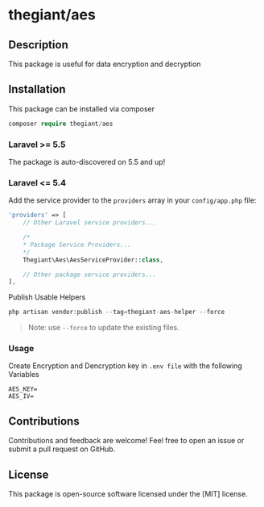 # thegiant/aes

## Description

This package is useful for data encryption and decryption

## Installation

This package can be installed via composer

```php
composer require thegiant/aes
```

### Laravel >= 5.5

The package is auto-discovered on 5.5 and up!

### Laravel <= 5.4

Add the service provider to the `providers` array in your `config/app.php` file:

```php
'providers' => [
    // Other Laravel service providers...

    /*
    * Package Service Providers...
    */
    Thegiant\Aes\AesServiceProvider::class,

    // Other package service providers...
],
```

Publish Usable Helpers

```php
php artisan vendor:publish --tag=thegiant-aes-helper --force
```

> Note: use `--force` to update the existing files.

### Usage

Create Encryption and Dencryption key in `.env file` with the following Variables

`AES_KEY=`</br>
`AES_IV=`

## Contributions

Contributions and feedback are welcome! Feel free to open an issue or submit a pull request on GitHub.

## License

This package is open-source software licensed under the [MIT] license.
